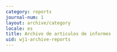 ```yaml
---
category: reports
journal-num: 1
layout: archive/category
locale: es
title: Archivo de articulos de informes
uid: wj1-archive-reports
---
```

